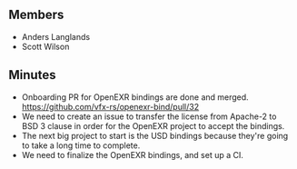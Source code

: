Members
-------

- Anders Langlands
- Scott Wilson

Minutes
-------

- Onboarding PR for OpenEXR bindings are done and merged. https://github.com/vfx-rs/openexr-bind/pull/32
- We need to create an issue to transfer the license from Apache-2 to BSD 3 clause in order for the OpenEXR project to accept the bindings.
- The next big project to start is the USD bindings because they're going to take a long time to complete.
- We need to finalize the OpenEXR bindings, and set up a CI.
